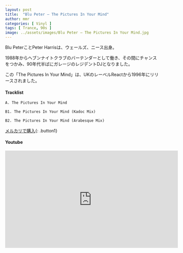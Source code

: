 ```yaml
---
layout: post
title:  "Blu Peter – The Pictures In Your Mind"
author: mmr
categories: [ Vinyl ]
tags: [ Trance, 90s ]
image: ../assets/images/Blu Peter – The Pictures In Your Mind.jpg
---
```


Blu PeterことPeter Harrisは、ウェールズ、ニース出身。

1988年からヘブンナイトクラブのバーテンダーとして働き、その間にチャンスをつかみ、90年代半ばにガレージのレジデントDJとなりました。

この「The Pictures In Your Mind」は、UKのレーベルReactから1996年にリリースされました。

#### Tracklist
```md
A. The Pictures In Your Mind

B1. The Pictures In Your Mind (Kadoc Mix)

B2. The Pictures In Your Mind (Arabesque Mix)
```

[メルカリで購入](https://jp.mercari.com/item/m87796937461?afid=6142608987){: .button1}

#### Youtube
<iframe width="560" height="315" src="https://www.youtube.com/embed/0tTc5hQBQ_s?si=RowDnVZGgoISumwH" title="YouTube video player" frameborder="0" allow="accelerometer; autoplay; clipboard-write; encrypted-media; gyroscope; picture-in-picture; web-share" referrerpolicy="strict-origin-when-cross-origin" allowfullscreen></iframe>